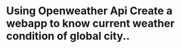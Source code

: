 <h1> Using Openweather Api Create a webapp to know current weather condition of global city..</h1>
 
